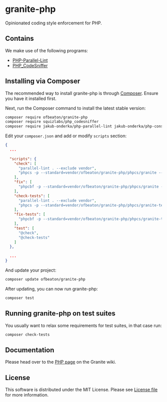 # granite-php
Opinionated coding style enforcement for PHP.

## Contains
We make use of the following programs:
* [PHP-Parallel-Lint](https://github.com/JakubOnderka/PHP-Parallel-Lint)
* [PHP_CodeSniffer](https://github.com/squizlabs/PHP_CodeSniffer)

## Installing via Composer

The recommended way to install granite-php is through
[Composer](http://getcomposer.org). Ensure you have it installed first.

Next, run the Composer command to install the latest stable version:

```bash
composer require ofbeaton/granite-php
composer require squizlabs/php_codesniffer
composer require jakub-onderka/php-parallel-lint jakub-onderka/php-console-highlighter
```

Edit your `composer.json` and add or modify `scripts` section:

```json
{
  ...
  
  "scripts": {
    "check": [
      "parallel-lint . --exclude vendor",
      "phpcs -p --standard=vendor/ofbeaton/granite-php/phpcs/granite --ignore=vendor ."      
    ],
    "fix": [
      "phpcbf -p --standard=vendor/ofbeaton/granite-php/phpcs/granite --ignore=vendor ."
    ],
    "check-tests": [
      "parallel-lint . --exclude vendor",
      "phpcs -p --standard=vendor/ofbeaton/granite-php/phpcs/granite-tests --ignore=vendor ."      
    ],
    "fix-tests": [
      "phpcbf -p --standard=vendor/ofbeaton/granite-php/phpcs/granite-tests --ignore=vendor ."
    ],
    "test": [
      "@check",
      "@check-tests"
    ]
  },
  
  ...
}
```

And update your project:

```bash
composer update ofbeaton/granite-php
```

After updating, you can now run granite-php:

```bash
composer test
```

## Running granite-php on test suites

You usually want to relax some requirements for test suites, in that case run:

```bash
composer check-tests
```

## Documentation

Please head over to the [PHP page](https://github.com/ofbeaton/granite/wiki/PHP) on the Granite wiki.

## License

This software is distributed under the MIT License. Please see [License file](LICENSE) for more information.
